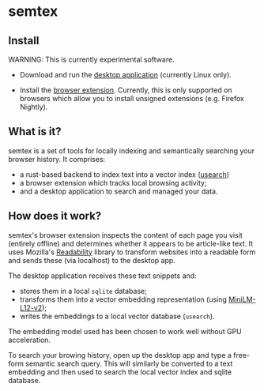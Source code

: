 # semtex

## Install
WARNING: This is currently experimental software.

- Download and run the [desktop application](https://github.com/scalar-dev/semtex/releases/download/v0.1.2/semtex_0.1.0_amd64.AppImage) (currently Linux only).

- Install the [browser extension](https://github.com/scalar-dev/semtex/releases/download/v0.1.2/semtex_browser_extension-0.1.0.zip). Currently, this is only supported on browsers which allow you to install unsigned extensions (e.g. Firefox Nightly).

## What is it?
semtex is a set of tools for locally indexing and semantically searching
your browser history. It comprises:
- a rust-based backend to index text into a vector index ([usearch](https://github.com/unum-cloud/usearch))
- a browser extension which tracks local browsing activity;
- and a desktop application to search and managed your data.

## How does it work?
semtex's browser extension inspects the content of each page you visit (entirely offline) and determines whether it appears to be article-like text. It uses Mozilla's [Readability](https://github.com/mozilla/readability) library to transform websites into a readable form and sends these (via localhost) to the desktop app.

The desktop application receives these text snippets and:
 - stores them in a local `sqlite` database;
 - transforms them into a vector embedding representation (using [MiniLM-L12-v2](https://huggingface.co/sentence-transformers/all-MiniLM-L12-v2));
 - writes the embeddings to a local vector database (`usearch`).

 The embedding model used has been chosen to work well without GPU acceleration.

To search your browing history, open up the desktop app and type a free-form semantic search query. This will similarly be converted to a text embedding and then used to search the local vector index and sqlite database.
